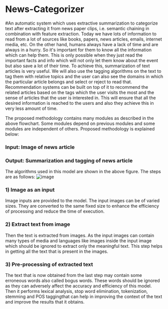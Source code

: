 # News-Categorizer
#An automatic system which uses extractive summarization to categorize text after extracting it from news paper clips, i.e. semantic chaining in combination with feature extraction.
Today we have lots of information to read from a lot of sources like books, papers, news articles, emails, internet media, etc. On the other hand, humans always have a lack of time and are always in a hurry. So it's important for them to know all the information which can help them.
This is only possible when they just read the important facts and info which will not only let them know about the event but also save a lot of their time. To achieve this, summarization of text articles is very useful. We will also use the tagging algorithms on the text to tag them with relative topics and the user can also see the domains in which the particular article belongs and select or reject to read that. 
Recommendation systems can be built on top of it to recommend the related articles based on the tags which the user visits the most and the sense of articles that the user is interested in. This will ensure that all the desired information is reached to the users and also they achieve this in very less amount of time.

The proposed methodology contains many modules as described in the above flowchart. Some modules depend on previous modules and some modules are independent of others. Proposed methodology is explained below:

### Input: Image of news article
### Output: Summarization and tagging of news article

The algorithms used in this model are shown in the above figure. The steps are as follows:
                         ![image](https://user-images.githubusercontent.com/43853903/95636470-dccce400-0aac-11eb-8655-bcd6ae5c0197.png)
### 1) Image as an input
Image inputs are provided to the model. The input images can be of varied sizes. They are converted to the same fixed size to enhance the efficiency of processing and reduce the time of execution.

### 2) Extract text from image
Then the text is extracted from images. As the input images can contain many types of media and languages like images inside the input image which should be ignored to extract only the meaningful text.
This step helps in getting all the text that is present in the images.

### 3) Pre-processing of extracted text
The text that is now obtained from the last step may contain some erroneous words also called bogus words. These words should be ignored as they can adversely affect the accuracy and efficiency of this model. Then it performs lexical analysis, stop word elimination, tokenization, stemming and POS taggingthat can help in improving the context of the text and improve the results that it obtains.
